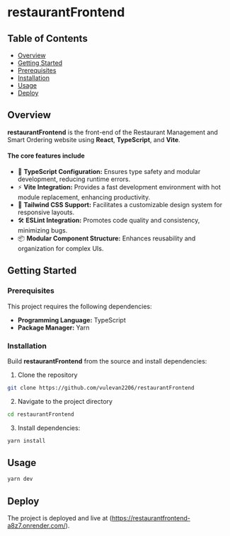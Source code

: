 # restaurantFrontend

## Table of Contents
- [Overview](#overview)
- [Getting Started](#getting-started)
- [Prerequisites](#prerequisites)
- [Installation](#installation)
- [Usage](#usage)
- [Deploy](#deploy)

## Overview
**restaurantFrontend** is the front-end of the Restaurant Management and Smart Ordering website using **React**, **TypeScript**, and **Vite**.

#### **The core features include**
- 🎨 **TypeScript Configuration:**  Ensures type safety and modular development, reducing runtime errors.
- ⚡ **Vite Integration:** Provides a fast development environment with hot module replacement, enhancing productivity.
- 🌈 **Tailwind CSS Support:** Facilitates a customizable design system for responsive layouts.
- 🛠️ **ESLint Integration:** Promotes code quality and consistency, minimizing bugs.
- 📦 **Modular Component Structure:**  Enhances reusability and organization for complex UIs.

## Getting Started
### Prerequisites
This project requires the following dependencies:  
- **Programming Language:** TypeScript  
- **Package Manager:** Yarn 

### Installation
Build **restaurantFrontend** from the source and install dependencies:
1. Clone the repository
```sh
git clone https://github.com/vulevan2206/restaurantFrontend
```
2. Navigate to the project directory
```sh
cd restaurantFrontend
```
3. Install dependencies:
```sh
yarn install
```

## Usage
```sh
yarn dev
```
## Deploy
The project is deployed and live at (https://restaurantfrontend-a8z7.onrender.com/).
